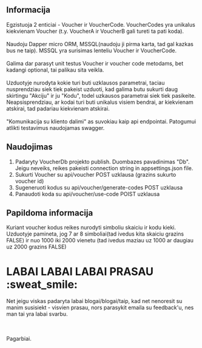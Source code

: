 <h2>Informacija</h2>
<p>Egzistuoja 2 enticiai - Voucher ir VoucherCode. VoucherCodes yra unikalus kiekvienam Voucher (t.y. VoucherA ir VoucherB gali tureti ta pati koda).</br></br>
Naudoju Dapper micro ORM, MSSQL(naudoju ji pirma karta, tad gal kazkas bus ne taip). MSSQL yra surisimas lenteliu Voucher ir VoucherCode.</br></br>
Galima dar parasyt unit testus Voucher ir voucher code metodams, bet kadangi optional, tai palikau sita veikla.</br></br>
Uzduotyje nurodyta kokie turi buti uzklausos parametrai, taciau nusprendziau siek tiek pakeist uzduoti, kad galima butu sukurti daug skirtingu "Akciju" ir ju "Kodu", todel uzkausos parametrai siek tiek pasikeite. Neapsisprendziau, ar kodai turi buti unikalus visiem bendrai, ar kiekvienam atskirai, tad padariau kiekvienam atskirai.</br></br>
"Komunikacija su kliento dalimi" as suvokiau kaip api endpointai. Patogumui atlikti testavimus naudojamas swagger.
</p>
<h2>Naudojimas</h2>
<ol>
<li>Padaryty VoucherDb projekto publish. Duombazes pavadinimas "Db". Jeigu neveiks, reikes pakeisti connection string in appsettings.json file.
  <li>Sukurti Voucher su api/voucher POST uzklausa (grazins sukurto voucher id)</li>
  <li>Sugeneruoti kodus su api/voucher/generate-codes POST uzklausa</li>
  <li>Panaudoti koda su api/voucher/use-code POIST uzklausa</li>
</ol>
<h2>Papildoma informacija</h2>
<p>Kuriant voucher kodus reikes nurodyti simboliu skaiciu ir kodu kieki. Uzduotyje pamineta, jog 7 ar 8 simboliai(tad ivedus kita skaiciu grazins FALSE) ir nuo 1000 iki 2000 vienetu (tad ivedus maziau uz 1000 ar daugiau uz 2000 grazins FALSE)</p>
<h1>
LABAI LABAI LABAI PRASAU :sweat_smile:
</h1>
<p>Net jeigu viskas padaryta labai blogai/blogai/taip, kad net nenoresit su manim susisiekt -  visvien prasau, nors parasykit emaila su feedback'u, nes man tai yra labai svarbu.</p>

</br></br>
Pagarbiai.
